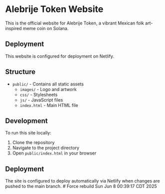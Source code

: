 # Alebrije Token Website

This is the official website for Alebrije Token, a vibrant Mexican folk art-inspired meme coin on Solana.

## Deployment

This website is configured for deployment on Netlify.

## Structure

- `public/` - Contains all static assets
  - `images/` - Logo and artwork
  - `css/` - Stylesheets
  - `js/` - JavaScript files
  - `index.html` - Main HTML file

## Development

To run this site locally:

1. Clone the repository
2. Navigate to the project directory
3. Open `public/index.html` in your browser

## Deployment

The site is configured to deploy automatically via Netlify when changes are pushed to the main branch. # Force rebuild Sun Jun  8 00:39:17 CDT 2025
